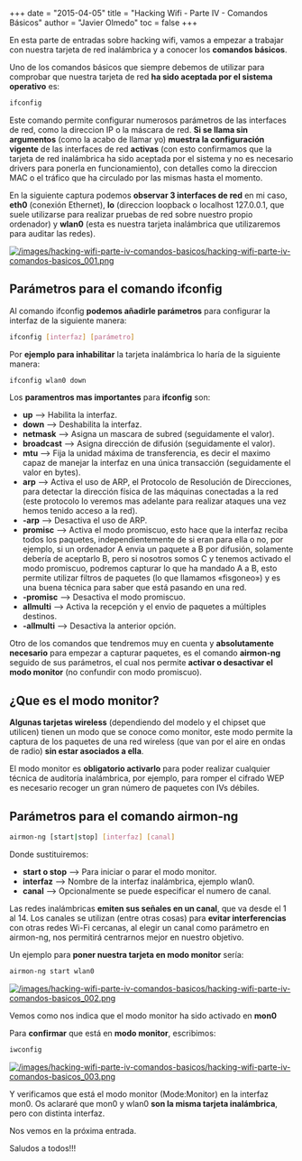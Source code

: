 +++
date = "2015-04-05"
title = "Hacking Wifi - Parte IV - Comandos Básicos"
author = "Javier Olmedo"
toc = false
+++

En esta parte de entradas sobre hacking wifi, vamos a empezar a trabajar con nuestra tarjeta de red inalámbrica y a conocer los **comandos básicos**.

Uno de los comandos básicos que siempre debemos de utilizar para comprobar que nuestra tarjeta de red **ha sido aceptada por el sistema operativo** es:

```bash
ifconfig
```

Este comando permite configurar numerosos parámetros de las interfaces de red, como la direccion IP o la máscara de red. **Si se llama sin argumentos** (como la acabo de llamar yo) **muestra la configuración vigente** de las interfaces de red **activas** (con esto confirmamos que la tarjeta de red inalámbrica ha sido aceptada por el sistema y no es necesario drivers para ponerla en funcionamiento), con detalles como la direccion MAC o el tráfico que ha circulado por las mismas hasta el momento.

En la siguiente captura podemos **observar 3 interfaces de red** en mi caso, **eth0** (conexión Ethernet), **lo** (direccion loopback o localhost 127.0.0.1, que suele utilizarse para realizar pruebas de red sobre nuestro propio ordenador) y **wlan0** (esta es nuestra tarjeta inalámbrica que utilizaremos para auditar las redes).

[![/images/hacking-wifi-parte-iv-comandos-basicos/hacking-wifi-parte-iv-comandos-basicos_001.png](/images/hacking-wifi-parte-iv-comandos-basicos/hacking-wifi-parte-iv-comandos-basicos_001.png)](/images/hacking-wifi-parte-iv-comandos-basicos/hacking-wifi-parte-iv-comandos-basicos_001.png)

## Parámetros para el comando ifconfig

Al comando ifconfig **podemos añadirle parámetros** para configurar la interfaz de la siguiente manera:

```bash
ifconfig [interfaz] [parámetro]
```

Por **ejemplo para inhabilitar** la tarjeta inalámbrica lo haría de la siguiente manera:

```bash
ifconfig wlan0 down
```

Los **paramentros mas importantes** para **ifconfig** son:

- **up** –> Habilita la interfaz.
- **down** –> Deshabilita la interfaz.
- **netmask** –> Asigna un mascara de subred (seguidamente el valor).
- **broadcast** –> Asigna dirección de difusión (seguidamente el valor).
- **mtu** –> Fija la unidad máxima de transferencia, es decir el maximo capaz de manejar la interfaz en una única transacción (seguidamente el valor en bytes).
- **arp** –> Activa el uso de ARP, el Protocolo de Resolución de Direcciones, para detectar la dirección física de las máquinas conectadas a la red (este protocolo lo veremos mas adelante para realizar ataques una vez hemos tenido acceso a la red).
- **-arp** –> Desactiva el uso de ARP.
- **promisc** –> Activa el modo promiscuo, esto hace que la interfaz reciba todos los paquetes, independientemente de si eran para ella o no, por ejemplo, si un ordenador A envia un paquete a B por difusión, solamente debería de aceptarlo B, pero si nosotros somos C y tenemos activado el modo promiscuo, podremos capturar lo que ha mandado A a B, esto permite utilizar filtros de paquetes (lo que llamamos «fisgoneo») y es una buena técnica para saber que está pasando en una red.
- **-promisc** –> Desactiva el modo promiscuo.
- **allmulti** –> Activa la recepción y el envio de paquetes a múltiples destinos.
- **-allmulti** –> Desactiva la anterior opción.

Otro de los comandos que tendremos muy en cuenta y **absolutamente necesario** para empezar a capturar paquetes, es el comando **airmon-ng** seguido de sus parámetros, el cual nos permite **activar o desactivar el modo monitor** (no confundir con modo promiscuo).

## ¿Que es el modo monitor?

**Algunas tarjetas wireless** (dependiendo del modelo y el chipset que utilicen) tienen un modo que se conoce como monitor, este modo permite la captura de los paquetes de una red wireless (que van por el aire en ondas de radio) **sin estar asociados a ella**.

El modo monitor es **obligatorio activarlo** para poder realizar cualquier técnica de auditoría inalámbrica, por ejemplo, para romper el cifrado WEP es necesario recoger un gran número de paquetes con IVs débiles.

## Parámetros para el comando airmon-ng

```bash
airmon-ng [start|stop] [interfaz] [canal]
```

Donde sustituiremos:

- **start o stop** –> Para iniciar o parar el modo monitor.
- **interfaz** –> Nombre de la interfaz inalámbrica, ejemplo wlan0.
- **canal** –> Opcionalmente se puede especificar el numero de canal.

Las redes inalámbricas **emiten sus señales en un canal**, que va desde el 1 al 14. Los canales se utilizan (entre otras cosas) para **evitar interferencias** con otras redes Wi-Fi cercanas, al elegir un canal como parámetro en airmon-ng, nos permitirá centrarnos mejor en nuestro objetivo.

Un ejemplo para **poner nuestra tarjeta en modo monitor** sería:

```bash
airmon-ng start wlan0
```

[![/images/hacking-wifi-parte-iv-comandos-basicos/hacking-wifi-parte-iv-comandos-basicos_002.png](/images/hacking-wifi-parte-iv-comandos-basicos/hacking-wifi-parte-iv-comandos-basicos_002.png)](/images/hacking-wifi-parte-iv-comandos-basicos/hacking-wifi-parte-iv-comandos-basicos_002.png)

Vemos como nos indica que el modo monitor ha sido activado en **mon0**

Para **confirmar** que está en **modo monitor**, escribimos:

```bash
iwconfig
```

[![/images/hacking-wifi-parte-iv-comandos-basicos/hacking-wifi-parte-iv-comandos-basicos_003.png](/images/hacking-wifi-parte-iv-comandos-basicos/hacking-wifi-parte-iv-comandos-basicos_003.png)](/images/hacking-wifi-parte-iv-comandos-basicos/hacking-wifi-parte-iv-comandos-basicos_003.png)

Y verificamos que está el modo monitor (Mode:Monitor) en la interfaz mon0. Os aclararé que mon0 y wlan0 **son la misma tarjeta inalámbrica**, pero con distinta interfaz.

Nos vemos en la próxima entrada.

Saludos a todos!!!